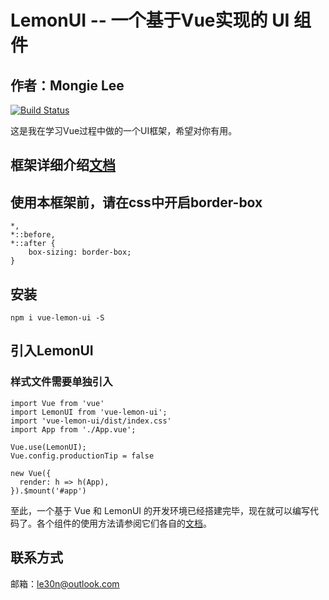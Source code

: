 # LemonUI -- 一个基于Vue实现的 UI 组件

## 作者：Mongie Lee

[![Build Status](https://www.travis-ci.org/MongieLai/zaolunzi.svg?branch=master)](https://www.travis-ci.org/MongieLai/zaolunzi)

这是我在学习Vue过程中做的一个UI框架，希望对你有用。

## 框架详细介绍[文档](https://mongielee.gitee.io/lemon-ui-docs/#/development/recommend)

## 使用本框架前，请在css中开启border-box
``` 
*,
*::before,
*::after {
	box-sizing: border-box;
}
```

## 安装
``` 
npm i vue-lemon-ui -S
```

## 引入LemonUI
### 样式文件需要单独引入
``` 
import Vue from 'vue'
import LemonUI from 'vue-lemon-ui';
import 'vue-lemon-ui/dist/index.css'
import App from './App.vue';

Vue.use(LemonUI);
Vue.config.productionTip = false

new Vue({
  render: h => h(App),
}).$mount('#app')
```
至此，一个基于 Vue 和 LemonUI 的开发环境已经搭建完毕，现在就可以编写代码了。各个组件的使用方法请参阅它们各自的[文档](https://mongielee.gitee.io/lemon-ui-docs/#/development/recommend)。

## 联系方式
邮箱：le30n@outlook.com